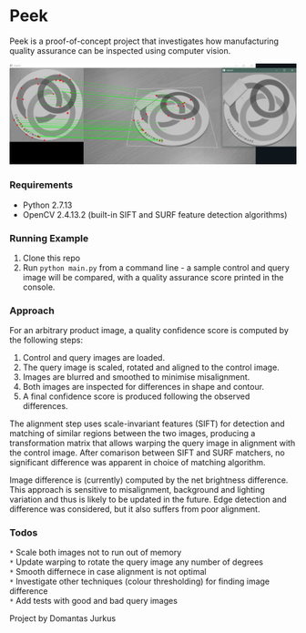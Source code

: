 # Peek  
Peek is a proof-of-concept project that investigates how manufacturing quality assurance can be inspected using computer vision.

![Control and query image feature matching](/img/splash.jpg?raw=true "Feature matching")

### Requirements  
* Python 2.7.13  
* OpenCV 2.4.13.2 (built-in SIFT and SURF feature detection algorithms)  

### Running Example  
1. Clone this repo  
2. Run `python main.py` from a command line - a sample control and query image will be compared, with a quality assurance score printed in the console.

### Approach  
For an arbitrary product image, a quality confidence score is computed by the following steps:  
1. Control and query images are loaded.  
2. The query image is scaled, rotated and aligned to the control image.  
3. Images are blurred and smoothed to minimise misalignment.  
3. Both images are inspected for differences in shape and contour.  
4. A final confidence score is produced following the observed differences.  

The alignment step uses scale-invariant features (SIFT) for detection and matching of similar regions between the two images, producing a transformation matrix that allows warping the query image in alignment with the control image. After comarison between SIFT and SURF matchers, no significant difference was apparent in choice of matching algorithm.  

Image difference is (currently) computed by the net brightness difference. This approach is sensitive to misalignment, background and lighting variation and thus is likely to be updated in the future. Edge detection and difference was considered, but it also suffers from poor alignment.  

### Todos  
`*` Scale both images not to run out of memory  
`*` Update warping to rotate the query image any number of degrees  
`*` Smooth differnece in case alignment is not optimal  
`*` Investigate other techniques (colour thresholding) for finding image difference  
`*` Add tests with good and bad query images  

Project by Domantas Jurkus
